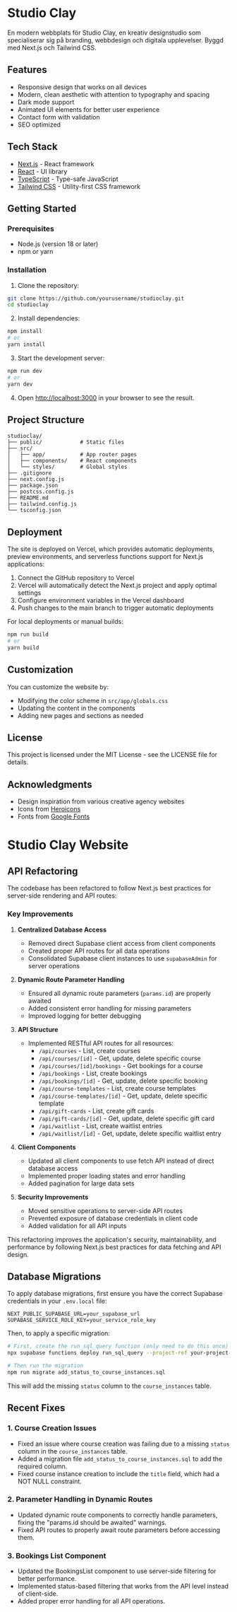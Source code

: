 # Studio Clay

En modern webbplats för Studio Clay, en kreativ designstudio som specialiserar sig på branding, webbdesign och digitala upplevelser. Byggd med Next.js och Tailwind CSS. 

## Features

- Responsive design that works on all devices
- Modern, clean aesthetic with attention to typography and spacing
- Dark mode support
- Animated UI elements for better user experience
- Contact form with validation
- SEO optimized

## Tech Stack

- [Next.js](https://nextjs.org/) - React framework
- [React](https://reactjs.org/) - UI library
- [TypeScript](https://www.typescriptlang.org/) - Type-safe JavaScript
- [Tailwind CSS](https://tailwindcss.com/) - Utility-first CSS framework

## Getting Started

### Prerequisites

- Node.js (version 18 or later)
- npm or yarn

### Installation

1. Clone the repository:

```bash
git clone https://github.com/yourusername/studioclay.git
cd studioclay
```

2. Install dependencies:

```bash
npm install
# or
yarn install
```

3. Start the development server:

```bash
npm run dev
# or
yarn dev
```

4. Open [http://localhost:3000](http://localhost:3000) in your browser to see the result.

## Project Structure

```
studioclay/
├── public/            # Static files
├── src/
│   ├── app/           # App router pages
│   ├── components/    # React components
│   └── styles/        # Global styles
├── .gitignore
├── next.config.js
├── package.json
├── postcss.config.js
├── README.md
├── tailwind.config.js
└── tsconfig.json
```

## Deployment

The site is deployed on Vercel, which provides automatic deployments, preview environments, and serverless functions support for Next.js applications:

1. Connect the GitHub repository to Vercel
2. Vercel will automatically detect the Next.js project and apply optimal settings
3. Configure environment variables in the Vercel dashboard
4. Push changes to the main branch to trigger automatic deployments

For local deployments or manual builds:

```bash
npm run build
# or
yarn build
```

## Customization

You can customize the website by:

- Modifying the color scheme in `src/app/globals.css`
- Updating the content in the components
- Adding new pages and sections as needed

## License

This project is licensed under the MIT License - see the LICENSE file for details.

## Acknowledgments

- Design inspiration from various creative agency websites
- Icons from [Heroicons](https://heroicons.com/)
- Fonts from [Google Fonts](https://fonts.google.com/)

# Studio Clay Website

## API Refactoring

The codebase has been refactored to follow Next.js best practices for server-side rendering and API routes:

### Key Improvements

1. **Centralized Database Access**
   - Removed direct Supabase client access from client components
   - Created proper API routes for all data operations
   - Consolidated Supabase client instances to use `supabaseAdmin` for server operations

2. **Dynamic Route Parameter Handling**
   - Ensured all dynamic route parameters (`params.id`) are properly awaited
   - Added consistent error handling for missing parameters
   - Improved logging for better debugging

3. **API Structure**
   - Implemented RESTful API routes for all resources:
     - `/api/courses` - List, create courses
     - `/api/courses/[id]` - Get, update, delete specific course
     - `/api/courses/[id]/bookings` - Get bookings for a course
     - `/api/bookings` - List, create bookings
     - `/api/bookings/[id]` - Get, update, delete specific booking
     - `/api/course-templates` - List, create course templates
     - `/api/course-templates/[id]` - Get, update, delete specific template
     - `/api/gift-cards` - List, create gift cards
     - `/api/gift-cards/[id]` - Get, update, delete specific gift card
     - `/api/waitlist` - List, create waitlist entries
     - `/api/waitlist/[id]` - Get, update, delete specific waitlist entry

4. **Client Components**
   - Updated all client components to use fetch API instead of direct database access
   - Implemented proper loading states and error handling
   - Added pagination for large data sets

5. **Security Improvements**
   - Moved sensitive operations to server-side API routes
   - Prevented exposure of database credentials in client code
   - Added validation for all API inputs

This refactoring improves the application's security, maintainability, and performance by following Next.js best practices for data fetching and API design.

## Database Migrations

To apply database migrations, first ensure you have the correct Supabase credentials in your `.env.local` file:

```
NEXT_PUBLIC_SUPABASE_URL=your_supabase_url
SUPABASE_SERVICE_ROLE_KEY=your_service_role_key
```

Then, to apply a specific migration:

```bash
# First, create the run_sql_query function (only need to do this once)
npx supabase functions deploy run_sql_query --project-ref your-project-ref

# Then run the migration
npm run migrate add_status_to_course_instances.sql
```

This will add the missing `status` column to the `course_instances` table.

## Recent Fixes

### 1. Course Creation Issues
- Fixed an issue where course creation was failing due to a missing `status` column in the `course_instances` table.
- Added a migration file `add_status_to_course_instances.sql` to add the required column.
- Fixed course instance creation to include the `title` field, which had a NOT NULL constraint.

### 2. Parameter Handling in Dynamic Routes
- Updated dynamic route components to correctly handle parameters, fixing the "params.id should be awaited" warnings.
- Fixed API routes to properly await route parameters before accessing them.

### 3. Bookings List Component
- Updated the BookingsList component to use server-side filtering for better performance.
- Implemented status-based filtering that works from the API level instead of client-side.
- Added proper error handling for all API operations.
